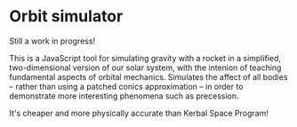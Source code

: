 # Orbit simulator

Still a work in progress!

This is a JavaScript tool for simulating gravity with a rocket in a simplified, two-dimensional version of our solar system, with the intenion of teaching fundamental aspects of orbital mechanics. Simulates the affect of all bodies – rather than using a patched conics approximation – in order to demonstrate more interesting phenomena such as precession.

It's cheaper and more physically accurate than Kerbal Space Program!
